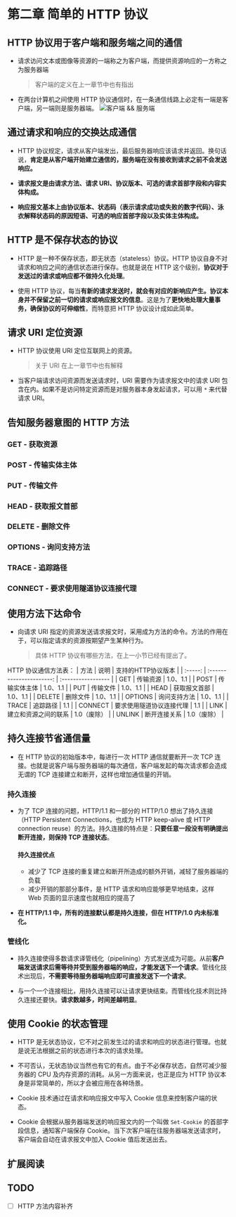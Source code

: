 # 第二章 简单的 HTTP 协议

## HTTP 协议用于客户端和服务端之间的通信

* 请求访问文本或图像等资源的一端称之为客户端，而提供资源响应的一方称之为服务器端
  > 客户端的定义在上一章节中也有指出

* 在两台计算机之间使用 HTTP 协议通信时，在一条通信线路上必定有一端是客户端，另一端则是服务器端。
  ![客户端 && 服务端](https://xhh-image-1258151134.cos.ap-nanjing.myqcloud.com/Markdown%20image/%E5%AE%A2%E6%88%B7%E7%AB%AF%20%26%26%20%E6%9C%8D%E5%8A%A1%E7%AB%AF.png)

## 通过请求和响应的交换达成通信

* HTTP 协议规定，请求从客户端发出，最后服务器响应该请求并返回。换句话说，**肯定是从客户端开始建立通信的，服务端在没有接收到请求之前不会发送响应。**

* **请求报文是由请求方法、请求 URI、协议版本、可选的请求首部字段和内容实体构成。**

* **响应报文基本上由协议版本、状态码（表示请求成功或失败的数字代码）、泳衣解释状态码的原因短语、可选的响应首部字段以及实体主体构成。**

## HTTP 是不保存状态的协议

* HTTP 是一种不保存状态，即无状态（stateless）协议。HTTP 协议自身不对请求和响应之间的通信状态进行保存。也就是说在 HTTP 这个级别，**协议对于发送过的请求或响应都不做持久化处理**。

* 使用 HTTP 协议，每当**有新的请求发送时，就会有对应的新响应产生。协议本身并不保留之前一切的请求或响应报文的信息**。这是为了**更快地处理大量事务，确保协议的可伸缩性**，而特意把 HTTP 协议设计成如此简单。

## 请求 URI 定位资源

* HTTP 协议使用 URI 定位互联网上的资源。
  > 关于 URI 在上一章节中也有解释

* 当客户端请求访问资源而发送请求时，URI 需要作为请求报文中的请求 URI 包含在内。如果不是访问特定资源而是对服务器本身发起请求，可以用 `*` 来代替请求 URI。

## 告知服务器意图的 HTTP 方法

### GET - 获取资源

### POST - 传输实体主体

### PUT - 传输文件

### HEAD - 获取报文首部

### DELETE - 删除文件

### OPTIONS - 询问支持方法

### TRACE - 追踪路径

### CONNECT - 要求使用隧道协议连接代理

## 使用方法下达命令

* 向请求 URI 指定的资源发送请求报文时，采用成为方法的命令。方法的作用在于，可以指定请求的资源按期望产生某种行为。
  > 具体 HTTP 协议有哪些方法，在上一小节已经有提出了。

HTTP 协议通信方法表：
|  方法   |           说明           | 支持的HTTP协议版本 |
| :-----: | :----------------------: | :----------------- |
|   GET   |         传输资源         | 1.0、1.1           |
|  POST   |       传输实体主体       | 1.0、1.1           |
|   PUT   |         传输文件         | 1.0、1.1           |
|  HEAD   |       获取报文首部       | 1.0、1.1           |
| DELETE  |         删除文件         | 1.0、1.1           |
| OPTIONS |       询问支持方法       | 1.0、1.1           |
|  TRACE  |         追踪路径         | 1.1                |
| CONNECT | 要求使用隧道协议连接代理 | 1.1                |
|  LINK   |   建立和资源之间的联系   | 1.0（废除）        |
| UNLINK  |       断开连接关系       | 1.0（废除）        |

## 持久连接节省通信量

* 在 HTTP 协议的初始版本中，每进行一次 HTTP 通信就要断开一次 TCP 连接。也就是说客户端与服务器端的每次通信，客户端发起的每次请求都会造成无谓的 TCP 连接建立和断开，这样也增加通信量的开销。

### 持久连接

* 为了 TCP 连接的问题，HTTP/1.1 和一部分的 HTTP/1.0 想出了持久连接（HTTP Persistent Connections，也成为 HTTP keep-alive 或 HTTP connection reuse）的方法。持久连接的特点是：**只要任意一段没有明确提出断开连接，则保持 TCP 连接状态**。

  #### 持久连接优点

  * 减少了 TCP 连接的重复建立和断开所造成的额外开销，减轻了服务器端的负载
  * 减少开销的那部分事件，是 HTTP 请求和响应能够更早地结束，这样 Web 页面的显示速度也就相应的提高了

* **在 HTTP/1.1 中，所有的连接默认都是持久连接，但在 HTTP/1.0 内未标准化。**

### 管线化

* 持久连接使得多数请求译管线化（pipelining）方式发送成为可能。从前**客户端发送请求后需等待并受到服务器端的响应，才能发送下一个请求**。管线化技术出现后，**不需要等待服务器端响应即可直接发送下一个请求**。

* 与一个一个连接相比，用持久连接可以让请求更快结束。而管线化技术则比持久连接还要快。**请求数越多，时间差越明显**。

## 使用 Cookie 的状态管理

* HTTP 是无状态协议，它不对之前发生过的请求和响应的状态进行管理。也就是说无法根据之前的状态进行本次的请求处理。

* 不可否认，无状态协议当然也有它的有点。由于不必保存状态，自然可减少服务器的 CPU 及内存资源的消耗。从另一方面来说，也正是应为 HTTP 协议本身是非常简单的，所以才会被应用在各种场景。

* Cookie 技术通过在请求和响应报文中写入 Cookie 信息来控制客户端的状态。

* Cookie 会根据从服务器端发送的响应报文内的一个叫做 `Set-Cookie` 的首部字段信息，通知客户端保存 Cookie。当下次客户端在往服务器端发送请求时，客户端会自动在请求报文中加入 Cookie 值后发送出去。

## 扩展阅读

## TODO
- [ ] HTTP 方法内容补齐
